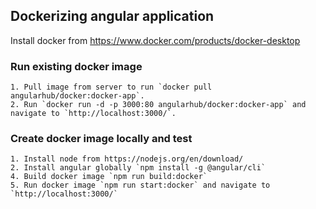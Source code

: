 ## Dockerizing angular application

Install docker from https://www.docker.com/products/docker-desktop

### Run existing docker image

    1. Pull image from server to run `docker pull angularhub/docker:docker-app`. 
    2. Run `docker run -d -p 3000:80 angularhub/docker:docker-app` and navigate to `http://localhost:3000/`. 


### Create docker image locally and test 
    1. Install node from https://nodejs.org/en/download/
    2. Install angular globally `npm install -g @angular/cli`
    4. Build docker image `npm run build:docker`
    5. Run docker image `npm run start:docker` and navigate to `http://localhost:3000/`


